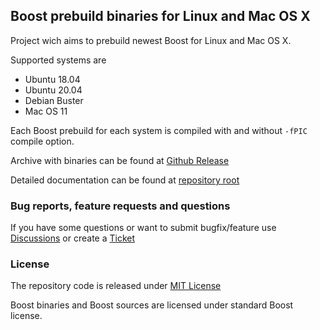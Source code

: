 ## Boost prebuild binaries for Linux and Mac OS X

Project wich aims to prebuild newest Boost for Linux and Mac OS X.

Supported systems are

- Ubuntu 18.04
- Ubuntu 20.04
- Debian Buster
- Mac OS 11

Each Boost prebuild for each system is compiled with and without `-fPIC` compile option.

Archive with binaries can be found at [Github Release](https://github.com/koudis/boost-prebuild-binaries/releases)

Detailed documentation can be found at [repository root](https://github.com/koudis/boost-prebuild-binaries)

### Bug reports, feature requests and questions

If you have some questions or want to submit bugfix/feature use [Discussions](https://github.com/koudis/boost-prebuild-binaries/issues) or create a [Ticket](https://github.com/koudis/boost-prebuild-binaries/discussions)

### License

The repository code is released under [MIT License](https://github.com/koudis/boost-prebuild-binaries/LICENSE)

Boost binaries and Boost sources are licensed under standard Boost license.
